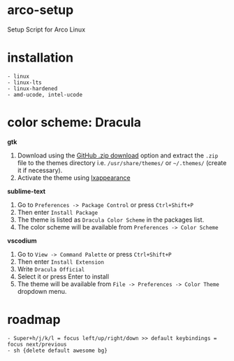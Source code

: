 # arco-setup
Setup Script for Arco Linux

# installation
    - linux
    - linux-lts
    - linux-hardened
    - amd-ucode, intel-ucode

# color scheme: Dracula
**gtk**
1. Download using the [GitHub .zip download](https://github.com/dracula/gtk/archive/master.zip) option and extract the `.zip` file to the themes directory i.e. `/usr/share/themes/` or `~/.themes/` (create it if necessary).
2. Activate the theme using [lxappearance](https://www.archlinux.org/packages/community/x86_64/lxappearance/)

**sublime-text**
1. Go to `Preferences -> Package Control` or press `Ctrl+Shift+P`
2. Then enter `Install Package`
3. The theme is listed as `Dracula Color Scheme` in the packages list.
4. The color scheme will be available from `Preferences -> Color Scheme`

**vscodium**
1. Go to `View -> Command Palette` or press `Ctrl+Shift+P`
2. Then enter `Install Extension`
3. Write `Dracula Official`
4. Select it or press Enter to install
5. The theme will be available from `File -> Preferences -> Color Theme` dropdown menu.

# roadmap
    - Super+h/j/k/l = focus left/up/right/down >> default keybindings = focus next/previous
    - sh {delete default awesome bg}